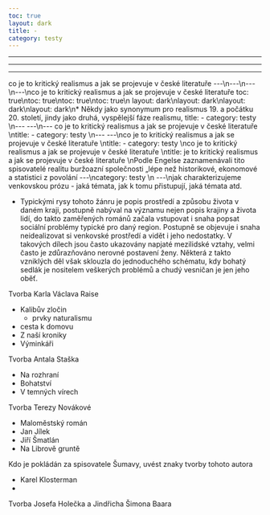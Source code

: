 ```yaml
---
toc: true
layout: dark
title: -
category: testy 
---
```

---
---
---
co je to kritický realismus a jak se projevuje v české literatuře 
---\n---\n---\n---\nco je to kritický realismus a jak se projevuje v české literatuře
toc: true\ntoc: true\ntoc: true\ntoc: true\n
layout: dark\nlayout: dark\nlayout: dark\nlayout: dark\n* Někdy jako synonymum pro realismus 19. a počátku 20. století, jindy jako druhá, vyspělejší fáze realismu, 
title: -
category: testy \n---
---\n---
co je to kritický realismus a jak se projevuje v české literatuře \ntitle: -
category: testy \n---
---\nco je to kritický realismus a jak se projevuje v české literatuře \ntitle: -
category: testy \nco je to kritický realismus a jak se projevuje v české literatuře \ntitle:  je to kritický realismus a jak se projevuje v české literatuře \nPodle Engelse zaznamenávali tito spisovatelé realitu buržoazní společnosti „lépe než historikové, ekonomové a statistici z povolání
---\ncategory: testy \n
---\njak charakterizujeme venkovskou prózu - jaká témata, jak k tomu přistupují, jaká témata atd.

* Typickými rysy tohoto žánru je popis prostředí a způsobu života v daném kraji, postupně nabýval na významu nejen popis krajiny a života lidí, do takto zaměřených románů začala vstupovat i snaha popsat sociální problémy typické pro daný region. Postupně se objevuje i snaha neidealizovat si venkovské prostředí a vidět i jeho nedostatky. V takových dílech jsou často ukazovány napjaté mezilidské vztahy, velmi často je zdůrazňováno nerovné postavení ženy. Některá z takto vzniklých děl však sklouzla do jednoduchého schématu, kdy bohatý sedlák je nositelem veškerých problémů a chudý vesničan je jen jeho oběť.

Tvorba Karla Václava Raise
* Kalibův zločin
  * prvky naturalismu
* cesta k domovu
* Z naší kroniky
* Výminkáři

Tvorba Antala Staška
* Na rozhraní
* Bohatství
* V temných vírech

Tvorba Terezy Novákové
* Maloměstský román
* Jan Jílek
* Jiří Šmatlán
* Na Librově gruntě

Kdo je pokládán za spisovatele Šumavy, uvést znaky tvorby tohoto autora
* Karel Klosterman
* 

Tvorba Josefa Holečka a Jindřicha Šimona Baara

